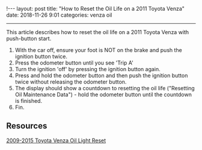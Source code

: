 !---
layout: post
title:  "How to Reset the Oil Life on a 2011 Toyota Venza"
date:   2018-11-26 9:01
categories: venza oil

---

This article describes how to reset the oil life on a 2011 Toyota Venza with push-button start.

1. With the car off, ensure your foot is NOT on the brake and push the ignition button twice.
2. Press the odometer button until you see 'Trip A'
3. Turn the ignition 'off' by pressing the ignition button again.
4. Press and hold the odometer button and then push the ignition button twice without releasing the odometer button.
5. The display should show a countdown to resetting the oil life ("Resetting Oil Maintenance Data") - hold the odometer button until the countdown is finished.
6. Fin.

## Resources ##
[2009-2015 Toyota Venza Oil Light Reset](https://seventrumpet.com/2009-2015-toyota-venza-oil-light-reset/)